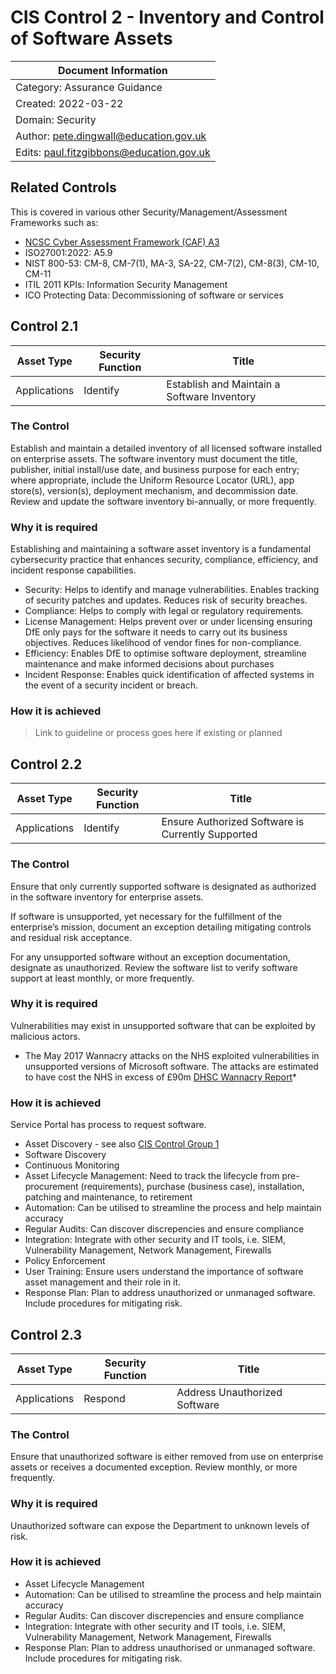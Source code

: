 # CIS Control 2 - Inventory and Control of Software Assets

| Document Information |
------------------------|
| Category: Assurance Guidance |
| Created: 2022-03-22 |
| Domain: Security |
| Author: pete.dingwall@education.gov.uk |
| Edits: paul.fitzgibbons@education.gov.uk |

## Related Controls 
This is covered in various other Security/Management/Assessment Frameworks such as:
* [NCSC Cyber Assessment Framework (CAF) A3](https://www.ncsc.gov.uk/collection/caf/caf-principles-and-guidance/a-3-asset-management)
* ISO27001:2022: A5.9
* NIST 800-53: CM-8, CM-7(1), MA-3, SA-22, CM-7(2), CM-8(3), CM-10, CM-11
* ITIL 2011 KPIs: Information Security Management
* ICO Protecting Data: Decommissioning of software or services

## Control 2.1

| Asset Type | Security Function | Title| 
---| ---| ---|
|Applications	|Identify	|Establish and Maintain a Software Inventory

### The Control

Establish and maintain a detailed inventory of all licensed software installed on enterprise assets. The software inventory must document the title, publisher, initial install/use date, and business purpose for each entry; where appropriate, include the Uniform Resource Locator (URL), app store(s), version(s), deployment mechanism, and decommission date. Review and update the software inventory bi-annually, or more frequently.

### Why it is required

Establishing and maintaining a software asset inventory is a fundamental cybersecurity practice that enhances security, compliance, efficiency, and incident response capabilities.

* Security: Helps to identify and manage vulnerabilities.  Enables tracking of security patches and updates. Reduces risk of security breaches.
* Compliance: Helps to comply with legal or regulatory requirements.
* License Management: Helps prevent over or under licensing ensuring DfE only pays for the software it needs to carry out its business objectives.  Reduces likelihood of vendor fines for non-compliance.
* Efficiency: Enables DfE to optimise software deployment, streamline maintenance and make informed decisions about purchases
* Incident Response: Enables quick identification of affected systems in the event of a security incident or breach. 

### How it is achieved

>Link to guideline or process goes here if existing or planned

## Control 2.2

| Asset Type | Security Function | Title|
---| ---| ---|
|Applications |Identify |Ensure Authorized Software is Currently Supported

### The Control

Ensure that only currently supported software is designated as authorized in the software inventory for enterprise assets.

If software is unsupported, yet necessary for the fulfillment of the enterprise’s mission, document an exception detailing mitigating controls and residual risk acceptance.

For any unsupported software without an exception documentation, designate as unauthorized. Review the software list to verify software support at least monthly, or more frequently.

### Why it is required

Vulnerabilities may exist in unsupported software that can be exploited by malicious actors.

* The May 2017 Wannacry attacks on the NHS exploited vulnerabilities in unsupported versions of Microsoft software.  The attacks are estimated to have cost the NHS in excess of £90m [DHSC Wannacry Report](https://assets.publishing.service.gov.uk/government/uploads/system/uploads/attachment_data/file/747464/securing-cyber-resilience-in-health-and-care-september-2018-update.pdf)*

### How it is achieved

Service Portal has process to request software.

* Asset Discovery - see also [CIS Control Group 1](./ASU-CTG001-CIS-Control-Group1.md)
* Software Discovery
* Continuous Monitoring
* Asset Lifecycle Management: Need to track the lifecycle from pre-procurement (requirements), purchase (business case), installation, patching and maintenance, to retirement
* Automation: Can be utilised to streamline the process and help maintain accuracy
* Regular Audits: Can discover discrepencies and ensure compliance
* Integration: Integrate with other security and IT tools, i.e. SIEM, Vulnerability Management, Network Management, Firewalls
* Policy Enforcement
* User Training: Ensure users understand the importance of software asset management and their role in it.
* Response Plan: Plan to address unauthorized or unmanaged software. Include procedures for mitigating risk.

## Control 2.3

| Asset Type | Security Function | Title| 
---| ---| ---|
Applications | Respond |Address Unauthorized Software

### The Control

Ensure that unauthorized software is either removed from use on enterprise assets or receives a documented exception. Review monthly, or more frequently.

### Why it is required

Unauthorized software can expose the Department to unknown levels of risk.

### How it is achieved

* Asset Lifecycle Management
* Automation: Can be utilised to streamline the process and help maintain accuracy
* Regular Audits: Can discover discrepencies and ensure compliance
* Integration: Integrate with other security and IT tools, i.e. SIEM, Vulnerability Management, Network Management, Firewalls
* Response Plan: Plan to address unauthorised or unmanaged software. Include procedures for mitigating risk.
